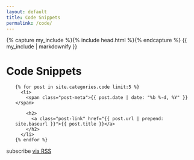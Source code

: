 ```yaml
---
layout: default
title: Code Snippets
permalink: /code/
---
```


{% capture my_include %}{% include head.html %}{% endcapture %}
{{ my_include | markdownify }}

<div class="home">

  <h1 class="page-heading">Code Snippets</h1>

  <ul class="post-list">

    {% for post in site.categories.code limit:5 %}
      <li>
        <span class="post-meta">{{ post.date | date: "%b %-d, %Y" }}</span>

        <h2>
          <a class="post-link" href="{{ post.url | prepend: site.baseurl }}">{{ post.title }}</a>
        </h2>
      </li>
    {% endfor %}
  </ul>

  <p class="rss-subscribe">subscribe <a href="{{ "/feed.xml" | prepend: site.baseurl }}">via RSS</a></p>

</div>